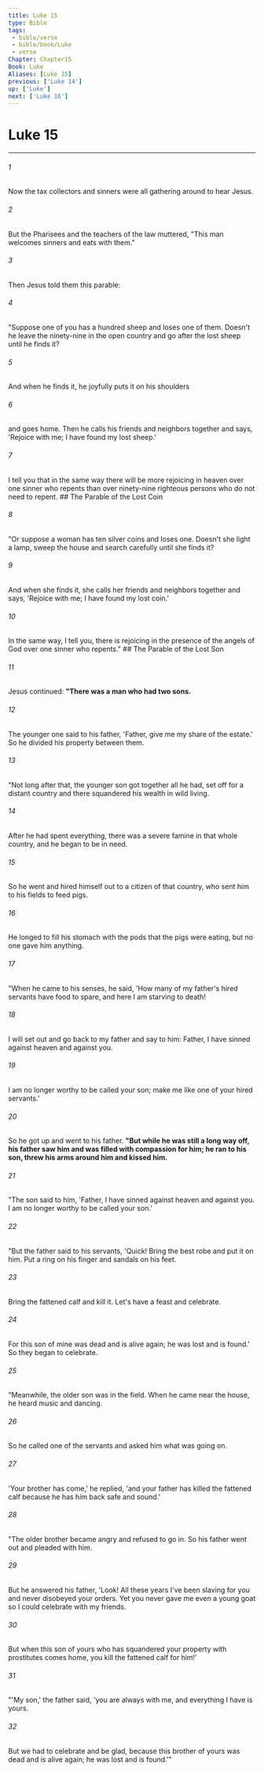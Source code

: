 ```yaml
---
title: Luke 15
type: Bible
tags:
 - bible/verse
 - bible/book/Luke
 - verse
Chapter: Chapter15
Book: Luke
Aliases: [Luke 15]
previous: ['Luke 14']
up: ['Luke']
next: ['Luke 16']
---
```

# Luke 15

***


###### 1 
Now the tax collectors and sinners were all gathering around to hear Jesus. 

###### 2 
But the Pharisees and the teachers of the law muttered, "This man welcomes sinners and eats with them." 

###### 3 
Then Jesus told them this parable: 

###### 4 
"Suppose one of you has a hundred sheep and loses one of them. Doesn't he leave the ninety-nine in the open country and go after the lost sheep until he finds it? 

###### 5 
And when he finds it, he joyfully puts it on his shoulders 

###### 6 
and goes home. Then he calls his friends and neighbors together and says, 'Rejoice with me; I have found my lost sheep.' 

###### 7 
I tell you that in the same way there will be more rejoicing in heaven over one sinner who repents than over ninety-nine righteous persons who do not need to repent. ## The Parable of the Lost Coin 

###### 8 
"Or suppose a woman has ten silver coins and loses one. Doesn't she light a lamp, sweep the house and search carefully until she finds it? 

###### 9 
And when she finds it, she calls her friends and neighbors together and says, 'Rejoice with me; I have found my lost coin.' 

###### 10 
In the same way, I tell you, there is rejoicing in the presence of the angels of God over one sinner who repents." ## The Parable of the Lost Son 

###### 11 
Jesus continued: **"There was a man who had two sons.** 

###### 12 
The younger one said to his father, 'Father, give me my share of the estate.' So he divided his property between them. 

###### 13 
"Not long after that, the younger son got together all he had, set off for a distant country and there squandered his wealth in wild living. 

###### 14 
After he had spent everything, there was a severe famine in that whole country, and he began to be in need. 

###### 15 
So he went and hired himself out to a citizen of that country, who sent him to his fields to feed pigs. 

###### 16 
He longed to fill his stomach with the pods that the pigs were eating, but no one gave him anything. 

###### 17 
"When he came to his senses, he said, 'How many of my father's hired servants have food to spare, and here I am starving to death! 

###### 18 
I will set out and go back to my father and say to him: Father, I have sinned against heaven and against you. 

###### 19 
I am no longer worthy to be called your son; make me like one of your hired servants.' 

###### 20 
So he got up and went to his father. **"But while he was still a long way off, his father saw him and was filled with compassion for him; he ran to his son, threw his arms around him and kissed him.** 

###### 21 
"The son said to him, 'Father, I have sinned against heaven and against you. I am no longer worthy to be called your son.' 

###### 22 
"But the father said to his servants, 'Quick! Bring the best robe and put it on him. Put a ring on his finger and sandals on his feet. 

###### 23 
Bring the fattened calf and kill it. Let's have a feast and celebrate. 

###### 24 
For this son of mine was dead and is alive again; he was lost and is found.' So they began to celebrate. 

###### 25 
"Meanwhile, the older son was in the field. When he came near the house, he heard music and dancing. 

###### 26 
So he called one of the servants and asked him what was going on. 

###### 27 
'Your brother has come,' he replied, 'and your father has killed the fattened calf because he has him back safe and sound.' 

###### 28 
"The older brother became angry and refused to go in. So his father went out and pleaded with him. 

###### 29 
But he answered his father, 'Look! All these years I've been slaving for you and never disobeyed your orders. Yet you never gave me even a young goat so I could celebrate with my friends. 

###### 30 
But when this son of yours who has squandered your property with prostitutes comes home, you kill the fattened calf for him!' 

###### 31 
"'My son,' the father said, 'you are always with me, and everything I have is yours. 

###### 32 
But we had to celebrate and be glad, because this brother of yours was dead and is alive again; he was lost and is found.'" 
